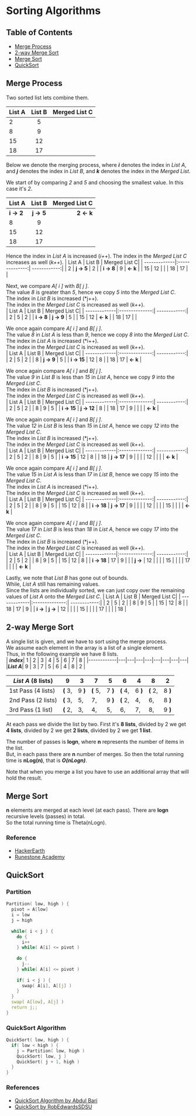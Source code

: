# Sorting Algorithms

## Table of Contents
- [Merge Process](#merge-process)
- [2-way Merge Sort](#2-way-merge-sort)
- [Merge Sort](#merge-sort)
- [QuickSort](#quicksort)

## Merge Process
Two sorted list lets combine them.

| List A  | List B  | Merged List C|
| --------|:-------:| ------------:|
|    2    |    5    |              |
|    8    |    9    |              |
|   15    |   12    |              |
|   18    |   17    |              |

Below we denote the merging process, where ***i*** denotes the index in *List A*, and ***j*** denotes the index in *List B*, and ***k*** denotes the index in the *Merged List*.

We start of by comparing *2* and *5* and choosing the smallest value. In this case it's *2*.

| List A       | List B         | Merged List C|
| -------------|:--------------:| ------------:|
|  **i -> 2**  |  **j -> 5**    | **2 <- k**   |
|    8         |    9           |              |
|   15         |   12           |              |
|   18         |   17           |              |

Hence the index in *List A* is increased (*i++*). The index in the *Merged List C* increases as well (*k++*).
| List A       | List B         | Merged List C|
| -------------|:--------------:| ------------:|
|    2         |  **j -> 5**    | 2            |
| **i -> 8**   |    9           |    **<- k**  |
|   15         |   12           |              |
|   18         |   17           |              |

Next, we compare *A[ i ]* with *B[ j ]*.   
The value *8* is greater than *5*, hence we copy *5* into the *Merged List C*.   
The index in *List B* is increased (*j++).   
The index in the *Merged List C* is increased as well (*k++*).   
| List A       | List B         | Merged List C|
| -------------|:--------------:| ------------:|
|    2         |    5           | 2            |
| **i -> 8**   | **j -> 9**     | 5            |
|   15         |   12           |  **<- k**    |
|   18         |   17           |              |

We once again compare *A[ i ]* and *B[ j ]*.   
The value *8* in *List A* is less than *9*, hence we copy *8* into the *Merged List C*.   
The index in *List A* is increased (*i++).    
The index in the *Merged List C* is increased as well (*k++*).   
| List A       | List B         | Merged List C|
| -------------|:--------------:| ------------:|
|    2         |    5           | 2            |
|    8         | **j -> 9**     | 5            |
| **i -> 15**  |   12           | 8            |
|   18         |   17           |  **<- k**    |

We once again compare *A[ i ]* and *B[ j ]*.  
The value *9* in *List B* is less than *15* in *List A*, hence we copy *9* into the *Merged List C*.   
The index in *List B* is increased (*j++).    
The index in the *Merged List C* is increased as well (*k++*).   
| List A       | List B         | Merged List C|
| -------------|:--------------:| ------------:|
|    2         |    5           | 2            |
|    8         |    9           | 5            |
| **i -> 15**  | **j -> 12**    | 8            |
|   18         |   17           | 9            |
|              |                | **<- k**     |


We once again compare *A[ i ]* and *B[ j ]*.  
The value *12* in *List B* is less than *15* in *List A*, hence we copy *12* into the *Merged List C*.   
The index in *List B* is increased (*j++).    
The index in the *Merged List C* is increased as well (*k++*).   
| List A       | List B         | Merged List C|
| -------------|:--------------:| ------------:|
|    2         |    5           | 2            |
|    8         |    9           | 5            |
| **i -> 15**  |   12           | 8            |
|   18         | **j -> 17**    | 9            |
|              |                | 12           |
|              |                | **<- k**     |

We once again compare *A[ i ]* and *B[ j ]*.  
The value *15* in *List A* is less than *17* in *List B*, hence we copy *15* into the *Merged List C*.   
The index in *List A* is increased (*i++).    
The index in the *Merged List C* is increased as well (*k++*).   
| List A       | List B         | Merged List C|
| -------------|:--------------:| ------------:|
|    2         |    5           | 2            |
|    8         |    9           | 5            |
|   15         |   12           | 8            |
| **i -> 18**  | **j -> 17**    | 9            |
|              |                | 12           |
|              |                | 15           |
|              |                | **<- k**     |

We once again compare *A[ i ]* and *B[ j ]*.  
The value *17* in *List B* is less than *18* in *List A*, hence we copy *17* into the *Merged List C*.   
The index in *List B* is increased (*j++).    
The index in the *Merged List C* is increased as well (*k++*).   
| List A       | List B         | Merged List C|
| -------------|:--------------:| ------------:|
|    2         |    5           | 2            |
|    8         |    9           | 5            |
|   15         |   12           | 8            |
| **i -> 18**  |   17           | 9            |
|              |  **j ->**      | 12           |
|              |                | 15           |
|              |                | 17           |
|              |                | **<- k**     |

Lastly, we note that *List B* has gone out of bounds.   
While, *List A* still has remaining values.   
Since the lists are individually sorted, we can just copy over the remaining values of *List A* onto the *Merged List C*.
| List A       | List B         | Merged List C|
| -------------|:--------------:| ------------:|
|    2         |    5           | 2            |
|    8         |    9           | 5            |
|   15         |   12           | 8            |
|   18         |   17           | 9            |
| **i ->**     |  **j ->**      | 12           |
|              |                | 15           |
|              |                | 17           |
|              |                | 18           |

## 2-way Merge Sort
A single list is given, and we have to sort using the merge process.   
We assume each element in the array is a list of a single element.   
Thus, in the following example we have 8 lists.   
| ***index***| 1 | 2 | 3 | 4 | 5 | 6 | 7 | 8 |
|------------|---|---|---|---|---|---|---|---|
|***List A***| 9 | 3 | 7 | 5 | 6 | 4 | 8 | 2 |


|***List A*** (8 lists) |     9    |    3    |    7    |     5     |     6    |    4    |    8    |    2    |
|-----------------------|----------|---------|---------|-----------|----------|---------|---------|---------|
| 1st Pass (4 lists)    | **(** 3, | 9 **)** | **(** 5,|   7 **)** | **(** 4, | 6 **)** | **(** 2,| 8 **)** |
| 2nd Pass (2 lists)    | **(** 3, |    5,   |    7,   |   9 **)** | **(** 2, |    4,   |    6,   | 8 **)** |
| 3rd Pass (1 list)     | **(** 2, |    3,   |    4,   |      5,   |    6,    |    7,   |    8,   | 9 **)** | 

At each pass we divide the list by two. First it's **8 lists**, divided by 2 we get **4 lists**, divided by 2 we get **2 lists**, divided by 2 we get **1 list**.   

The number of passes is **logn**, where **n** represents the number of items in the list.   
But, in each pass there are **n** number of merges. 
So then the total running time is **nLog(n)**, that is ***O(nLogn)***.


Note that when you merge a list you have to use an additional array that will hold the result.

## Merge Sort

**n** elements are merged at each level (at each pass). There are **logn** recursive levels (passes) in total.   
So the total running time is Theta(nLogn).   

### Reference
- [HackerEarth](https://www.hackerearth.com/practice/algorithms/sorting/merge-sort/tutorial/)
- [Runestone Academy](https://runestone.academy/runestone/books/published/pythonds/SortSearch/TheMergeSort.html)

## QuickSort

### Partition

```cpp
Partition( low, high ) {
  pivot = A[low]
  i = low
  j = high
  
  while( i < j ) {
    do {
      i++
    } while( A[i] <= pivot )
    
    do {
      j--
    } while( A[i] <= pivot )
    
    if( i < j ) {
      swap( A[i], A[[j] )
    }
  }
  swap( A[low], A[j] )
  return j;;
}
```

### QuickSort Algorithm

```cpp
QuickSort( low, high ) {
  if( low < high ) {
    j = Partition( low, high )
    QuickSort( low, j )
    QuickSort( j + 1, high )
  }
}
```

### References
- [QuickSort Algorithm by Abdul Bari](https://www.youtube.com/watch?v=7h1s2SojIRw)
- [QuickSort by RobEdwardsSDSU](https://www.youtube.com/watch?v=ZHVk2blR45Q)
